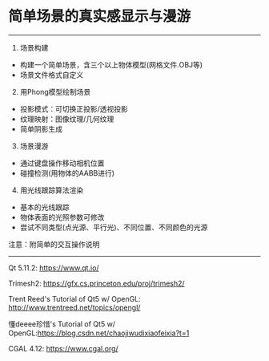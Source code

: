# 简单场景的真实感显示与漫游

---

1. 场景构建
  - 构建一个简单场景，含三个以上物体模型(网格文件.OBJ等) 
  - 场景文件格式自定义
2. 用Phong模型绘制场景
  - 投影模式：可切换正投影/透视投影
  - 纹理映射：图像纹理/几何纹理
  - 简单阴影生成
3. 场景漫游
  - 通过键盘操作移动相机位置
  - 碰撞检测(用物体的AABB进行)
4. 用光线跟踪算法渲染
  - 基本的光线跟踪
  - 物体表面的光照参数可修改
  - 尝试不同类型(点光源、平行光)、不同位置、不同颜色的光源

注意：附简单的交互操作说明

---

Qt 5.11.2: https://www.qt.io/

Trimesh2: https://gfx.cs.princeton.edu/proj/trimesh2/

Trent Reed's Tutorial of Qt5 w/ OpenGL: http://www.trentreed.net/topics/opengl/

懂deeee珍惜's Tutorial of Qt5 w/ OpenGL:https://blog.csdn.net/chaojiwudixiaofeixia?t=1

CGAL 4.12: https://www.cgal.org/



 